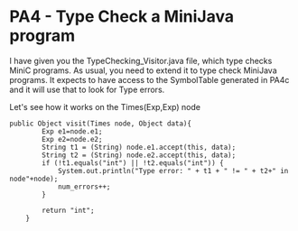 # PA4  - Type Check a MiniJava program

I have given you the TypeChecking_Visitor.java file, which type checks MiniC programs.  As usual, you need to 
extend it to type check MiniJava programs. It expects to have access to the SymbolTable generated in PA4c and it
will use that to look for Type errors.

Let's see how it works on the Times(Exp,Exp) node
```
public Object visit(Times node, Object data){ 
        Exp e1=node.e1;
        Exp e2=node.e2;
        String t1 = (String) node.e1.accept(this, data);
        String t2 = (String) node.e2.accept(this, data);
        if (!t1.equals("int") || !t2.equals("int")) {
            System.out.println("Type error: " + t1 + " != " + t2+" in node"+node);
            num_errors++;
        }

        return "int"; 
    }
```
